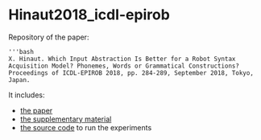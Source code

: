 # Hinaut2018_icdl-epirob
Repository of the paper:

    '''bash
    X. Hinaut. Which Input Abstraction Is Better for a Robot Syntax Acquisition Model? Phonemes, Words or Grammatical Constructions? Proceedings of ICDL-EPIROB 2018, pp. 284-289, September 2018, Tokyo, Japan.

It includes:
- [the paper](paper_main.pdf)
- [the supplementary material](supp_mat.pdf)
- [the source code](/code) to run the experiments
